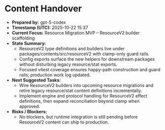 # Content Handover

- **Prepared by:** gpt-5-codex
- **Timestamp (UTC):** 2025-10-22 15:37
- **Current Focus:** Resource Migration MVP – ResourceV2 builder scaffolding
- **State Summary:**
  - ResourceV2 type definitions and builders live under
    packages/contents/src/resourceV2 with clamp-only guard rails.
  - Config exports surface the new helpers for downstream packages without
    disturbing legacy resource/stat exports.
  - Focused vitest coverage ensures happy-path construction and guard rails;
    production work log updated.
- **Next Suggested Tasks:**
  - Wire ResourceV2 builders into upcoming resource migrations and retire
    legacy resource/stat content definitions incrementally.
  - Implement engine and protocol handling for ResourceV2 effect definitions,
    then expand reconciliation beyond clamp when approved.
- **Risks / Blockers:**
  - No blockers, but runtime integration is still pending before ResourceV2 content can ship to production.
